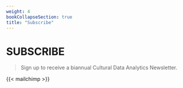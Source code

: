 ```yaml
---
weight: 4
bookCollapseSection: true
title: "Subscribe"
---
```

SUBSCRIBE
==  
> Sign up to receive a biannual Cultural Data Analytics Newsletter.


{{< mailchimp >}} 